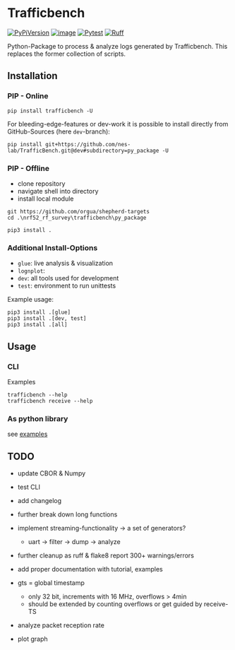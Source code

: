 # Trafficbench

[![PyPiVersion](https://img.shields.io/pypi/v/trafficbench.svg)](https://pypi.org/project/trafficbench)
[![image](https://img.shields.io/pypi/pyversions/trafficbench.svg)](https://pypi.python.org/pypi/trafficbench)
[![Pytest](https://github.com/orgua/trafficbench/actions/workflows/py_unittest.yml/badge.svg)](https://github.com/orgua/trafficbench/actions/workflows/py_unittest.yml)
[![Ruff](https://img.shields.io/endpoint?url=https://raw.githubusercontent.com/astral-sh/ruff/main/assets/badge/v2.json)](https://github.com/astral-sh/ruff)

Python-Package to process & analyze logs generated by Trafficbench. This replaces the former collection of scripts.

## Installation

### PIP - Online

```Shell
pip install trafficbench -U
```

For bleeding-edge-features or dev-work it is possible to install directly from GitHub-Sources (here `dev`-branch):

```Shell
pip install git+https://github.com/nes-lab/TrafficBench.git@dev#subdirectory=py_package -U
```

### PIP - Offline

- clone repository
- navigate shell into directory
- install local module

```shell
git https://github.com/orgua/shepherd-targets
cd .\nrf52_rf_survey\trafficbench\py_package

pip3 install .
```

### Additional Install-Options

- `glue`: live analysis & visualization
- `lognplot`:
- `dev`: all tools used for development
- `test`: environment to run unittests

Example usage:

```shell
pip3 install .[glue]
pip3 install .[dev, test]
pip3 install .[all]
```

## Usage

### CLI

Examples

```shell
trafficbench --help
trafficbench receive --help
```

### As python library

see [examples](./examples)

## TODO

- update CBOR & Numpy
- test CLI
- add changelog

- further break down long functions
- implement streaming-functionality -> a set of generators?
  - uart -> filter -> dump -> analyze
- further cleanup as ruff & flake8 report 300+ warnings/errors
- add proper documentation with tutorial, examples
- gts = global timestamp
  - only 32 bit, increments with 16 MHz, overflows > 4min
  - should be extended by counting overflows or get guided by receive-TS
- analyze packet reception rate
- plot graph
